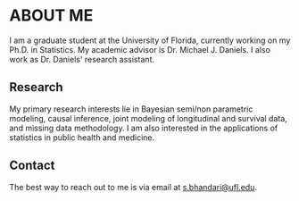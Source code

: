 # ABOUT ME


I am a graduate student at the University of Florida, currently working on my Ph.D. in Statistics. My academic advisor is Dr. Michael J. Daniels.
I also work as Dr. Daniels' research assistant.


## Research
My primary research interests lie in Bayesian semi/non parametric modeling, causal inference, joint modeling of longitudinal and survival data, 
and missing data methodology. I am also interested in the applications of statistics in public health and medicine. 


## Contact
The best way to reach out to me is via email at s.bhandari@ufl.edu.

<!---
SBstats/SBstats is a ✨ special ✨ repository because its `README.md` (this file) appears on your GitHub profile.
You can click the Preview link to take a look at your changes.
--->
